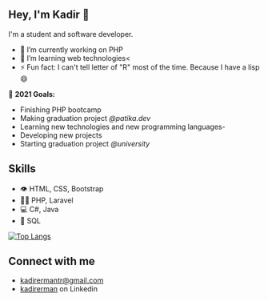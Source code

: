 ## Hey, I'm Kadir 👋
I'm a student and software developer.

- 🔭 I’m currently working on PHP
- 🌱 I’m learning web technologies<
- ⚡ Fun fact: I can't tell letter of "R" most of the time. Because I have a lisp 😄


🎯 **2021 Goals:**
- Finishing PHP bootcamp
- Making graduation project <i>@patika.dev</i>
- Learning new technologies and new programming languages-
- Developing new projects
- Starting graduation project <i>@university</i>

## Skills
- 👁️ HTML, CSS, Bootstrap
- 👨‍💻 PHP, Laravel
- 💻 C#, Java
- 💽 SQL

[![Top Langs](https://github-readme-stats.vercel.app/api/top-langs/?username=kadirermantr&layout=compact)](https://github-readme-stats.vercel.app/api/top-langs/?username=kadirermantr&layout=compact&langs_count=10)


## Connect with me
- <a href="mailto:kadirermantr@gmail.com">kadirermantr@gmail.com</a>
- <a href="https://www.linkedin.com/in/kadirerman/">kadirerman</a> on Linkedin
